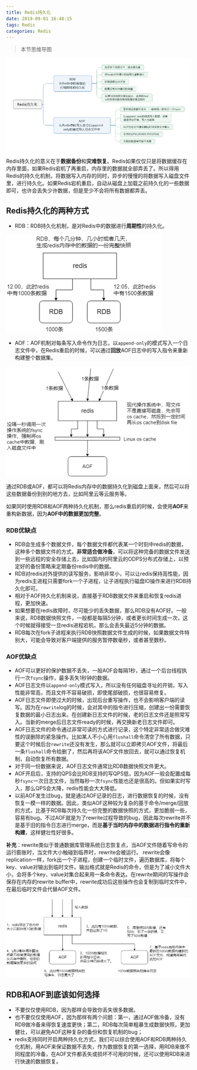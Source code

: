 ```yaml
---
title: Redis持久化
date: 2019-09-01 16:48:15
tags: Redis
categories: Redis
---
```


> 本节思维导图

![Redis持久化](Redis持久化/Redis持久化.png)

​		Redis持久化的意义在于**数据备份**和**灾难恢复**。Redis如果仅仅只是将数据缓存在内存里面，如果Redis宕机了再重启，内存里的数据就全部弄丢了。所以得用Redis的持久化机制，将数据写入内存的同时，异步的慢慢的将数据写入磁盘文件里，进行持久化。如果Redis宕机重启，自动从磁盘上加载之前持久化的一些数据即可，也许会丢失少许数据，但是至少不会将所有数据都弄丢。

## Redis持久化的两种方式

- RDB：RDB持久化机制，是对Redis中的数据进行**周期性**的持久化。

![RDB](Redis持久化/RDB.png)

- AOF：AOF机制对每条写入命令作为日志，以`append-only`的模式写入一个日志文件中，在Redis重启的时候，可以通过**回放**AOF日志中的写入指令来重新构建整个数据集。

![AOF](Redis持久化/AOF.png)

​        通过RDB或AOF，都可以将Redis内存中的数据持久化到磁盘上面来，然后可以将这些数据备份到别的地方去，比如阿里云等云服务等。

​		如果同时使用RDB和AOF两种持久化机制，那么redis重启的时候，会使用**AOF**来重构新数据，因为**AOF中的数据更加完整**。

### RDB优缺点

- RDB会生成多个数据文件，每个数据文件都代表某一个时刻中redis的数据，这种多个数据文件的方式，**非常适合做冷备**，可以将这种完备的数据文件发送到一些远程的安全存储上去，比如国内的阿里云的ODPS分布式存储上，以预定好的备份策略来定期备份redis中的数据。
- RDB对redis对外提供的读写服务，影响非常小，可以让redis保持高性能，因为redis主进程只需要fork一个子进程，让子进程执行磁盘IO操作来进行RDB持久化即可。
- 相对于AOF持久化机制来说，直接基于RDB数据文件来重启和恢复redis进程，更加快速。
- 如果想要在redis故障时，尽可能少的丢失数据，那么RDB没有AOF好。一般来说，RDB数据快照文件，一般都是每隔5分钟，或者更长时间生成一次，这个时候就得接受一旦redis进程宕机，那么会丢失最近5分钟的数据。
- RDB每次在fork子进程来执行RDB快照数据文件生成的时候，如果数据文件特别大，可能会导致对客户端提供的服务暂停数毫秒，或者甚至数秒。

### AOF优缺点

- AOF可以更好的保护数据不丢失，一般AOF会每隔1秒，通过一个后台线程执行一次`fsync`操作，最多丢失1秒钟的数据。
- AOF日志文件以`append-only`模式写入，所以没有任何磁盘寻址的开销，写入性能非常高，而且文件不容易破损，即使尾部破损，也很容易修复。
- AOF日志文件即使过大的时候，出现后台重写操作，也不会影响客户端的读写。因为在`rewrite`log的时候，会对其中的指令进行压缩，创建出一份需要恢复数据的最小日志出来。在创建新日志文件的时候，老的日志文件还是照常写入。当新的merge后日志文件ready的时候，再交换新老日志文件即可。
- AOF日志文件的命令通过非常可读的方式进行记录，这个特定非常适合做灾难性的误删除的紧急操作。比如某人不小心用`flushall`命令清空了所有数据，只要这个时候后台`rewrite`还没有发生，那么就可以立即拷贝AOF文件，将最后一条`flushall`命令给删了，然后再将该AOF文件放回去，就可以通过恢复机制，自动恢复所有数据。
- 对于同一份数据来说，AOF日志文件通常比RDB数据快照文件更大。
- AOF开启后，支持的QPS会比RDB支持的写QPS低，因为AOF一般会配置成每秒`fsync`一次日志文件，当然每秒一次`fsync`性能也还是很高的。但如果实时写入，那么QPS会大降，redis性能会大大降低。
- 以前AOF发生过bug，就是通过AOF记录的日志，进行数据恢复的时候，没有恢复一模一样的数据。因此，类似AOF这种较为复杂的基于命令/merge/回放的方式，比基于RDB每次持久化一份完整的数据快照的方式，更加脆弱一些，容易有bug。不过AOF就是为了rewrite过程导致的bug，因此每次rewrite并不是基于旧的指令日志进行merge，而是**基于当时内存中的数据进行指令的重新构建**，这样健壮性好很多。

**补充**：rewrite类似于普通数据库管理系统日志恢复点，当AOF文件随着写命令的运行膨胀时，当文件大小触碰到临界时，rewrite会被运行。
        rewrite会像replication一样，fork出一个子进程，创建一个临时文件，遍历数据库，将每个key、value对输出到临时文件。输出格式就是Redis的命令，但是为了减小文件大小，会将多个key、value对集合起来用一条命令表达。在rewrite期间的写操作会保存在内存的rewrite buffer中，rewrite成功后这些操作也会复制到临时文件中，在最后临时文件会代替AOF文件。

![rewrite](Redis持久化/rewrite.png)

## RDB和AOF到底该如何选择

- 不要仅仅使用RDB，因为那样会导致你丢失很多数据。
- 也不要仅仅使用AOF，因为那样有两个问题：第一，通过AOF做冷备，没有RDB做冷备来得恢复速度更快；第二，RDB每次简单粗暴生成数据快照，更加健壮，可以避免AOF这种复杂的备份和恢复机制的bug；
- redis支持同时开启两种持久化方式，我们可以综合使用AOF和RDB两种持久化机制，用AOF来保证数据不丢失，作为数据恢复的第一选择，用RDB来做不同程度的冷备，在AOF文件都丢失或损坏不可用的时候，还可以使用RDB来进行快速的数据恢复。

